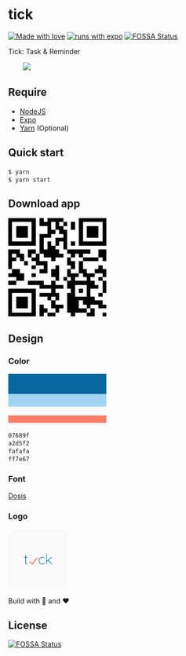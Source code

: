 # tick

[![Made with love](https://img.shields.io/badge/made-with%20❤️-blue)](https://github.com/cuongw)
[![runs with expo](https://img.shields.io/badge/Runs%20with%20Expo-000.svg?style=flat-square&logo=EXPO&labelColor=f3f3f3&logoColor=000)](https://expo.io/)
[![FOSSA Status](https://app.fossa.io/api/projects/git%2Bgithub.com%2F500lab%2Ftick.svg?type=shield)](https://app.fossa.io/projects/git%2Bgithub.com%2F500lab%2Ftick?ref=badge_shield)

Tick: Task & Reminder

<span style="margin: 30px"><img src="./images/tick.gif" width=400 /></span>

## Require

- [NodeJS](https://nodejs.org/en/)
- [Expo](https://expo.io/)
- [Yarn](https://yarnpkg.com/lang/en/) (Optional)

## Quick start

```shell
$ yarn
$ yarn start
```

## Download app

<a href="https://expo.io/@cuongndt/tick"><img src="./images/qr_code.png" height=200 /></a>

## Design

### Color

<a href="https://colorhunt.co/palette/66990">
  <img src="./images/Color_Palette.png" width="200"/>
</a>

```
07689f
a2d5f2
fafafa
ff7e67
```

### Font

[Dosis](https://fonts.google.com/specimen/Dosis)

### Logo

<img src="./images/logo.png" width="120"/>

Build with 🙌 and ❤️


## License
[![FOSSA Status](https://app.fossa.io/api/projects/git%2Bgithub.com%2F500lab%2Ftick.svg?type=large)](https://app.fossa.io/projects/git%2Bgithub.com%2F500lab%2Ftick?ref=badge_large)